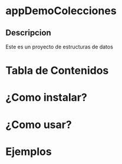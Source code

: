 # appDemoColecciones
## Descripcion
Este es un proyecto de estructuras de datos


# Tabla de Contenidos

# ¿Como instalar?

# ¿Como usar?

# Ejemplos
